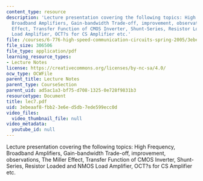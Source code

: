```yaml
---
content_type: resource
description: 'Lecture presentation covering the following topics: High Frequency,
  Broadband Amplifiers, Gain-bandwidth Trade-off, improvement, observations, The Miller
  Effect, Transfer Function of CMOS Inverter, Shunt-Series, Resistor Loaded and NMOS
  Load Amplifier, OCT?s for CS Amplifier etc.'
file: /courses/6-776-high-speed-communication-circuits-spring-2005/3ebeaaf8fbb23e6ed5db7ede599ecc0d_lec7.pdf
file_size: 306506
file_type: application/pdf
learning_resource_types:
- Lecture Notes
license: https://creativecommons.org/licenses/by-nc-sa/4.0/
ocw_type: OCWFile
parent_title: Lecture Notes
parent_type: CourseSection
parent_uid: ad5ac1a3-bf75-d708-1325-0e728f9831b3
resourcetype: Document
title: lec7.pdf
uid: 3ebeaaf8-fbb2-3e6e-d5db-7ede599ecc0d
video_files:
  video_thumbnail_file: null
video_metadata:
  youtube_id: null
---
```

Lecture presentation covering the following topics: High Frequency, Broadband Amplifiers, Gain-bandwidth Trade-off, improvement, observations, The Miller Effect, Transfer Function of CMOS Inverter, Shunt-Series, Resistor Loaded and NMOS Load Amplifier, OCT?s for CS Amplifier etc.